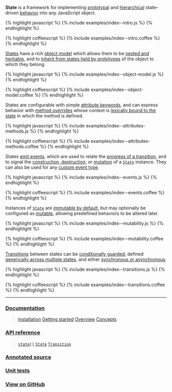 **State** is a framework for implementing [prototypal](/docs/#concepts--inheritance--protostates) and [hierarchical](/docs/#concepts--inheritance--superstates-and-substates) state–driven [behavior](/docs/#concepts--methods) into any JavaScript object.

{% highlight javascript %}
{% include examples/index--intro.js %}
{% endhighlight %}

{% highlight coffeescript %}
{% include examples/index--intro.coffee %}
{% endhighlight %}


[States](/api/#state) have a rich [object model](/docs/#concepts--inheritance) which allows them to be [nested and heritable](/docs/#concepts--inheritance--superstates-and-substates), and to [inherit from states held by prototypes](/docs/#concepts--inheritance--protostates) of the object to which they belong.

{% highlight javascript %}
{% include examples/index--object-model.js %}
{% endhighlight %}

{% highlight coffeescript %}
{% include examples/index--object-model.coffee %}
{% endhighlight %}


States are configurable with simple [attribute keywords](/docs/#concepts--attributes), and can express behavior with [method overrides](/docs/#concepts--methods) whose context is [lexically bound to the state](/docs/#concepts--methods--context) in which the method is defined.

{% highlight javascript %}
{% include examples/index--attributes-methods.js %}
{% endhighlight %}

{% highlight coffeescript %}
{% include examples/index--attributes-methods.coffee %}
{% endhighlight %}


States [emit events](/docs/#concepts--events), which are used to relate the [progress of a transition](/docs/#concepts--events--transitional), and to signal the [construction, destruction](/docs/#concepts--events--existential), or [mutation](/docs/#concepts--events--mutation) of a [`State`](/api/#state) instance. They can also be used for any [custom event type](/docs/#concepts--events--custom).

{% highlight javascript %}
{% include examples/index--events.js %}
{% endhighlight %}

{% highlight coffeescript %}
{% include examples/index--events.coffee %}
{% endhighlight %}


Instances of [`State`](/api/#state) are [immutable by default](/docs/#concepts--attributes--mutability), but may optionally be configured as [mutable](/api/#state--attributes--mutable), allowing predefined behaviors to be altered later.

{% highlight javascript %}
{% include examples/index--mutability.js %}
{% endhighlight %}

{% highlight coffeescript %}
{% include examples/index--mutability.coffee %}
{% endhighlight %}


[Transitions](/api/#transition) between states can be [conditionally guarded](/docs/#concepts--guards), defined [generically across multiple states](/docs/#concepts--transitions--expressions), and either [synchronous or asynchronous](/docs/#concepts--transitions--lifecycle).

{% highlight javascript %}
{% include examples/index--transitions.js %}
{% endhighlight %}

{% highlight coffeescript %}
{% include examples/index--transitions.coffee %}
{% endhighlight %}


* * *


### [Documentation](/docs/)

> [Installation](/docs/#installation)
> [Getting started](/docs/#getting-started)
> [Overview](/docs/#overview)
> [Concepts](/docs/#concepts)

### [API reference](/api/)

> [`state()`](/api/#module)
> [`State`](/api/#state)
> [`Transition`](/api/#transition)

### [Annotated source](/source/)

### [Unit tests](/tests/)

### [View on GitHub](http://github.com/nickfargo/state)
